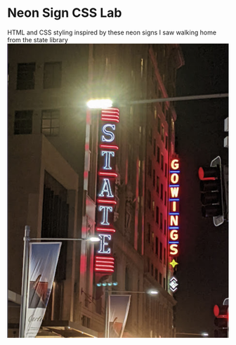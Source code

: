 # Neon Sign CSS Lab

HTML and CSS styling inspired by these neon signs I saw walking home from the state library 
![neon sign off the side of a brick building at night](assets/neon-sign.png)